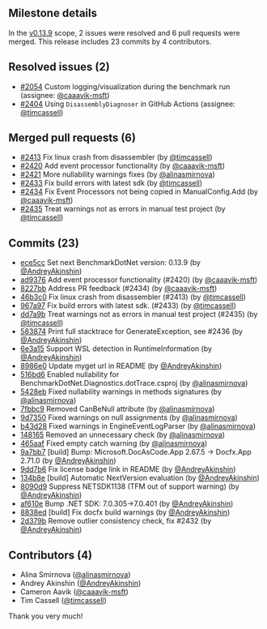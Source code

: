 ## Milestone details

In the [v0.13.9](https://github.com/dotnet/BenchmarkDotNet/issues?q=milestone:v0.13.9) scope, 
2 issues were resolved and 6 pull requests were merged.
This release includes 23 commits by 4 contributors.

## Resolved issues (2)

* [#2054](https://github.com/dotnet/BenchmarkDotNet/issues/2054) Custom logging/visualization during the benchmark run (assignee: [@caaavik-msft](https://github.com/caaavik-msft))
* [#2404](https://github.com/dotnet/BenchmarkDotNet/issues/2404) Using `DisassemblyDiagnoser` in GitHub Actions (assignee: [@timcassell](https://github.com/timcassell))

## Merged pull requests (6)

* [#2413](https://github.com/dotnet/BenchmarkDotNet/pull/2413) Fix linux crash from disassembler (by [@timcassell](https://github.com/timcassell))
* [#2420](https://github.com/dotnet/BenchmarkDotNet/pull/2420) Add event processor functionality (by [@caaavik-msft](https://github.com/caaavik-msft))
* [#2421](https://github.com/dotnet/BenchmarkDotNet/pull/2421) More nullability warnings fixes (by [@alinasmirnova](https://github.com/alinasmirnova))
* [#2433](https://github.com/dotnet/BenchmarkDotNet/pull/2433) Fix build errors with latest sdk (by [@timcassell](https://github.com/timcassell))
* [#2434](https://github.com/dotnet/BenchmarkDotNet/pull/2434) Fix Event Processors not being copied in ManualConfig.Add (by [@caaavik-msft](https://github.com/caaavik-msft))
* [#2435](https://github.com/dotnet/BenchmarkDotNet/pull/2435) Treat warnings not as errors in manual test project (by [@timcassell](https://github.com/timcassell))

## Commits (23)

* [ece5cc](https://github.com/dotnet/BenchmarkDotNet/commit/ece5ccfc91d92b610338b05da73d2a91508e2837) Set next BenchmarkDotNet version: 0.13.9 (by [@AndreyAkinshin](https://github.com/AndreyAkinshin))
* [ad9376](https://github.com/dotnet/BenchmarkDotNet/commit/ad937654174e521741aac620e16635a8ff14b1c9) Add event processor functionality (#2420) (by [@caaavik-msft](https://github.com/caaavik-msft))
* [8227bb](https://github.com/dotnet/BenchmarkDotNet/commit/8227bbfa5f4d22c51f9c3856576d3680d8fc0a92) Address PR feedback (#2434) (by [@caaavik-msft](https://github.com/caaavik-msft))
* [46b3c0](https://github.com/dotnet/BenchmarkDotNet/commit/46b3c0171709c48f58966fdf2665b5f292ff6467) Fix linux crash from disassembler (#2413) (by [@timcassell](https://github.com/timcassell))
* [967a97](https://github.com/dotnet/BenchmarkDotNet/commit/967a975773ebd7a9744f3875220c7db8fa647957) Fix build errors with latest sdk. (#2433) (by [@timcassell](https://github.com/timcassell))
* [dd7a9b](https://github.com/dotnet/BenchmarkDotNet/commit/dd7a9b7cd132e522951eeb6916a3aa27a24ebf59) Treat warnings not as errors in manual test project (#2435) (by [@timcassell](https://github.com/timcassell))
* [583874](https://github.com/dotnet/BenchmarkDotNet/commit/58387457bd67c62fda9c831329401fe0de4ae86f) Print full stacktrace for GenerateException, see #2436 (by [@AndreyAkinshin](https://github.com/AndreyAkinshin))
* [6e3a15](https://github.com/dotnet/BenchmarkDotNet/commit/6e3a159d3d3ae0d7eecc759c23a7bb0124e673df) Support WSL detection in RuntimeInformation (by [@AndreyAkinshin](https://github.com/AndreyAkinshin))
* [8986e0](https://github.com/dotnet/BenchmarkDotNet/commit/8986e053c2fbc0befdef7d6e1a116a7bc83da282) Update myget url in README (by [@AndreyAkinshin](https://github.com/AndreyAkinshin))
* [516bd6](https://github.com/dotnet/BenchmarkDotNet/commit/516bd68238c38bb6f622f71039d7b91f3f33776d) Enabled nullability for BenchmarkDotNet.Diagnostics.dotTrace.csproj (by [@alinasmirnova](https://github.com/alinasmirnova))
* [5428eb](https://github.com/dotnet/BenchmarkDotNet/commit/5428ebdb8b6e9a847bb8ae6cf129b7dd9d784454) Fixed nullability warnings in methods signatures (by [@alinasmirnova](https://github.com/alinasmirnova))
* [7fbbc9](https://github.com/dotnet/BenchmarkDotNet/commit/7fbbc9f506cee0048f2ea6e7af15fbe1aa0bd7f7) Removed CanBeNull attribute (by [@alinasmirnova](https://github.com/alinasmirnova))
* [9d7350](https://github.com/dotnet/BenchmarkDotNet/commit/9d7350c21b30c2655705ede68929243846b8a407) Fixed warnings on null assignments (by [@alinasmirnova](https://github.com/alinasmirnova))
* [b43d28](https://github.com/dotnet/BenchmarkDotNet/commit/b43d280f1673526dff865f5fbfc1848c846eacdd) Fixed warnings in EngineEventLogParser (by [@alinasmirnova](https://github.com/alinasmirnova))
* [148165](https://github.com/dotnet/BenchmarkDotNet/commit/148165baf92233a3e3e67efc552e7528edb2fc78) Removed an unnecessary check (by [@alinasmirnova](https://github.com/alinasmirnova))
* [465aaf](https://github.com/dotnet/BenchmarkDotNet/commit/465aaf196a43d21b516edf6e9028c672c39937b9) Fixed empty catch warning (by [@alinasmirnova](https://github.com/alinasmirnova))
* [9a7bb7](https://github.com/dotnet/BenchmarkDotNet/commit/9a7bb7d5d6c72a01f991d869b9106364c26b1fce) [build] Bump: Microsoft.DocAsCode.App 2.67.5 -> Docfx.App 2.71.0 (by [@AndreyAkinshin](https://github.com/AndreyAkinshin))
* [9dd7b6](https://github.com/dotnet/BenchmarkDotNet/commit/9dd7b6f4b2511bbd30ba0f6d4999f7f58cf161a6) Fix license badge link in README (by [@AndreyAkinshin](https://github.com/AndreyAkinshin))
* [134b8e](https://github.com/dotnet/BenchmarkDotNet/commit/134b8edd09ad7dad0a17728eae4e9f50e16d3fe0) [build] Automatic NextVersion evaluation (by [@AndreyAkinshin](https://github.com/AndreyAkinshin))
* [8090d9](https://github.com/dotnet/BenchmarkDotNet/commit/8090d995e847c3c3d84db1fd5acbee312a75cf81) Suppress NETSDK1138 (TFM out of support warning) (by [@AndreyAkinshin](https://github.com/AndreyAkinshin))
* [af610e](https://github.com/dotnet/BenchmarkDotNet/commit/af610eec251bfa74f7317eaec915df9b905c979b) Bump .NET SDK: 7.0.305->7.0.401 (by [@AndreyAkinshin](https://github.com/AndreyAkinshin))
* [8838ed](https://github.com/dotnet/BenchmarkDotNet/commit/8838ed4bf74377642d32774c558c0955e67c0faf) [build] Fix docfx build warnings (by [@AndreyAkinshin](https://github.com/AndreyAkinshin))
* [2d379b](https://github.com/dotnet/BenchmarkDotNet/commit/2d379b37310983dbe645a2129066d9af65d9e0d7) Remove outlier consistency check, fix #2432 (by [@AndreyAkinshin](https://github.com/AndreyAkinshin))

## Contributors (4)

* Alina Smirnova ([@alinasmirnova](https://github.com/alinasmirnova))
* Andrey Akinshin ([@AndreyAkinshin](https://github.com/AndreyAkinshin))
* Cameron Aavik ([@caaavik-msft](https://github.com/caaavik-msft))
* Tim Cassell ([@timcassell](https://github.com/timcassell))

Thank you very much!

